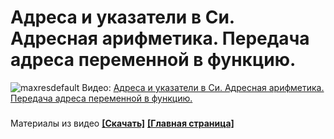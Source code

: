 # Адреса и указатели в Си. Адресная арифметика. Передача адреса переменной в функцию. 
![maxresdefault](https://user-images.githubusercontent.com/68805120/148248829-950d1016-7212-40f1-a2d0-4ab590eeffce.jpg)
Видео: [Адреса и указатели в Си. Адресная арифметика. Передача адреса переменной в функцию.](https://youtu.be/lVs1B15UOnU)
###
Материалы из видео **[[Скачать]](https://github.com/Solderingironspb/Lessons-Stm32/archive/Lesson_pointers_in_C.zip)**
**[[Главная страница]](https://github.com/Solderingironspb/Lessons-Stm32/blob/master/README.md)**
